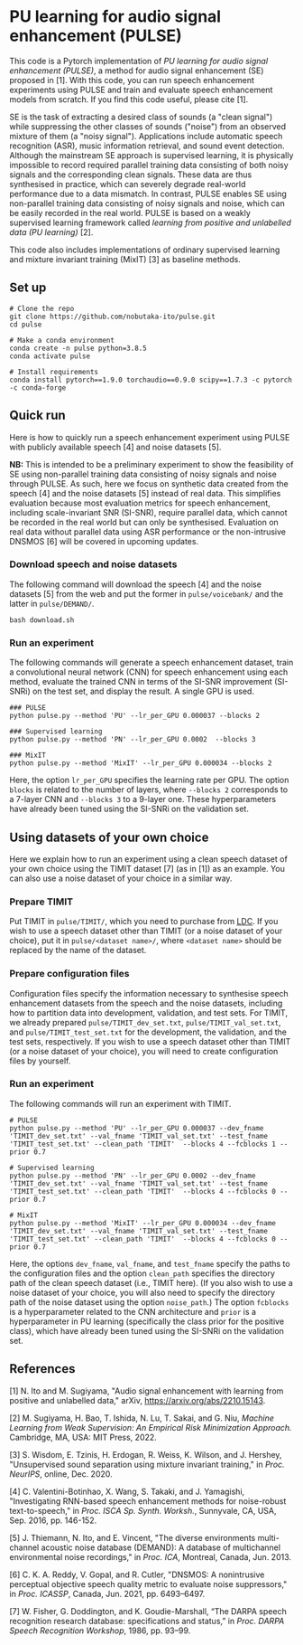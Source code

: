 # PU learning for audio signal enhancement (PULSE)
This code is a Pytorch implementation of *PU learning for audio signal enhancement (PULSE)*, a method for audio signal enhancement (SE) proposed in [1]. With this code, you can run speech enhancement experiments using PULSE and train and evaluate speech enhancement models from scratch. If you find this code useful, please cite [1]. 

SE is the task of extracting a desired class of sounds (a "clean signal") while suppressing the other classes of sounds ("noise") from an observed mixture of them (a "noisy signal"). Applications include automatic speech recognition (ASR), music information retrieval, and sound event detection. Although the mainstream SE approach is supervised learning, it is physically impossible to record required parallel training data consisting of both noisy signals and the corresponding clean signals. These data are thus synthesised in practice, which can severely degrade real-world performance due to a data mismatch. In contrast, PULSE enables SE using non-parallel training data consisting of noisy signals and noise, which can be easily recorded in the real world. PULSE is based on a weakly supervised learning framework called *learning from positive and unlabelled data (PU learning)* [2].

This code also includes implementations of ordinary supervised learning and mixture invariant training (MixIT) [3] as baseline methods. 

## Set up
```
# Clone the repo
git clone https://github.com/nobutaka-ito/pulse.git
cd pulse

# Make a conda environment
conda create -n pulse python=3.8.5
conda activate pulse

# Install requirements
conda install pytorch==1.9.0 torchaudio==0.9.0 scipy==1.7.3 -c pytorch -c conda-forge
```

## Quick run
Here is how to quickly run a speech enhancement experiment using PULSE with publicly available speech [4] and noise datasets [5]. 

**NB:** This is intended to be a preliminary experiment to show the feasibility of SE using non-parallel training data consisting of noisy signals and noise through PULSE. As such, here we focus on synthetic data created from the speech [4] and the noise datasets [5] instead of real data. This simplifies evaluation because most evaluation metrics for speech enhancement, including scale-invariant SNR (SI-SNR), require parallel data, which cannot be recorded in the real world but can only be synthesised. Evaluation on real data without parallel data using ASR performance or the non-intrusive DNSMOS [6] will be covered in upcoming updates.

### Download speech and noise datasets
The following command will download the speech [4] and the noise datasets [5] from the web and put the former in `pulse/voicebank/` and the latter in `pulse/DEMAND/`.
```
bash download.sh
```

### Run an experiment
The following commands will generate a speech enhancement dataset, train a convolutional neural network (CNN) for speech enhancement using each method, evaluate the trained CNN in terms of the SI-SNR improvement (SI-SNRi) on the test set, and display the result. A single GPU is used. 

```
### PULSE
python pulse.py --method 'PU' --lr_per_GPU 0.000037 --blocks 2

### Supervised learning
python pulse.py --method 'PN' --lr_per_GPU 0.0002  --blocks 3

### MixIT
python pulse.py --method 'MixIT' --lr_per_GPU 0.000034 --blocks 2
```

Here, the option `lr_per_GPU` specifies the learning rate per GPU. The option `blocks` is related to the number of layers, where `--blocks 2` corresponds to a 7-layer CNN and `--blocks 3` to a 9-layer one. These hyperparameters have already been tuned using the SI-SNRi on the validation set.

## Using datasets of your own choice
Here we explain how to run an experiment using a clean speech dataset of your own choice using the TIMIT dataset [7] (as in [1]) as an example. You can also use a noise dataset of your choice in a similar way.

### Prepare TIMIT
Put TIMIT in `pulse/TIMIT/`, which you need to purchase from [LDC](https://catalog.ldc.upenn.edu/LDC93S1). If you wish to use a speech dataset other than TIMIT (or a noise dataset of your choice), put it in `pulse/<dataset name>/`, where `<dataset name>` should be replaced by the name of the dataset.

### Prepare configuration files
Configuration files specify the information necessary to synthesise speech enhancement datasets from the speech and the noise datasets, including how to partition data into development, validation, and test sets. For TIMIT, we already prepared `pulse/TIMIT_dev_set.txt`, `pulse/TIMIT_val_set.txt`, and `pulse/TIMIT_test_set.txt` for the development, the validation, and the test sets, respectively. If you wish to use a speech dataset other than TIMIT (or a noise dataset of your choice), you will need to create configuration files by yourself.

<!---the clean speech file path, the noise file path for noisy speech data, the starting time of excerpt from the noise file for noisy speech data, the signal-to-noise ratio, the noise file path for noise data, and the starting time of excerpt from the noise file for noise data.--->

### Run an experiment
The following commands will run an experiment with TIMIT. 

```
# PULSE
python pulse.py --method 'PU' --lr_per_GPU 0.000037 --dev_fname 'TIMIT_dev_set.txt' --val_fname 'TIMIT_val_set.txt' --test_fname 'TIMIT_test_set.txt' --clean_path 'TIMIT'  --blocks 4 --fcblocks 1 --prior 0.7 

# Supervised learning
python pulse.py --method 'PN' --lr_per_GPU 0.0002 --dev_fname 'TIMIT_dev_set.txt' --val_fname 'TIMIT_val_set.txt' --test_fname 'TIMIT_test_set.txt' --clean_path 'TIMIT'  --blocks 4 --fcblocks 0 --prior 0.7

# MixIT
python pulse.py --method 'MixIT' --lr_per_GPU 0.000034 --dev_fname 'TIMIT_dev_set.txt' --val_fname 'TIMIT_val_set.txt' --test_fname 'TIMIT_test_set.txt' --clean_path 'TIMIT'  --blocks 4 --fcblocks 0 --prior 0.7
```

Here, the options `dev_fname`, `val_fname`, and `test_fname` specify the paths to the configuration files and the option `clean_path` specifies the directory path of the clean speech dataset (i.e., TIMIT here). (If you also wish to use a noise dataset of your choice, you will also need to specify the directory path of the noise dataset using the option `noise_path`.) The option `fcblocks` is a hyperparameter related to the CNN architecture and `prior` is a hyperparameter in PU learning (specifically the class prior for the positive class), which have already been tuned using the SI-SNRi on the validation set.

## References
[1] N. Ito and M. Sugiyama, "Audio signal enhancement with learning from positive and unlabelled data," arXiv, https://arxiv.org/abs/2210.15143.

[2] M. Sugiyama, H. Bao, T. Ishida, N. Lu, T. Sakai, and G. Niu, *Machine Learning from Weak Supervision: An Empirical Risk Minimization Approach.* Cambridge, MA, USA: MIT Press, 2022.

[3] S. Wisdom, E. Tzinis, H. Erdogan, R. Weiss, K. Wilson, and J. Hershey, "Unsupervised sound separation using mixture invariant training," in *Proc. NeurIPS*, online, Dec. 2020.

[4] C. Valentini-Botinhao, X. Wang, S. Takaki, and J. Yamagishi, "Investigating RNN-based speech enhancement methods for noise-robust text-to-speech," in *Proc. ISCA Sp. Synth. Worksh.*, Sunnyvale, CA, USA, Sep. 2016, pp. 146-152.

[5] J. Thiemann, N. Ito, and E. Vincent, "The diverse environments multi-channel acoustic noise database (DEMAND): A database of multichannel environmental noise recordings," in *Proc. ICA*, Montreal, Canada, Jun. 2013.

[6] C. K. A. Reddy, V. Gopal, and R. Cutler, "DNSMOS: A nonintrusive perceptual objective speech quality metric to evaluate noise suppressors," in *Proc. ICASSP*, Canada, Jun. 2021, pp. 6493–6497.

[7] W. Fisher, G. Doddington, and K. Goudie-Marshall, “The DARPA speech recognition research database: specifications and status,” in *Proc. DARPA Speech Recognition Workshop*, 1986, pp. 93–99.
